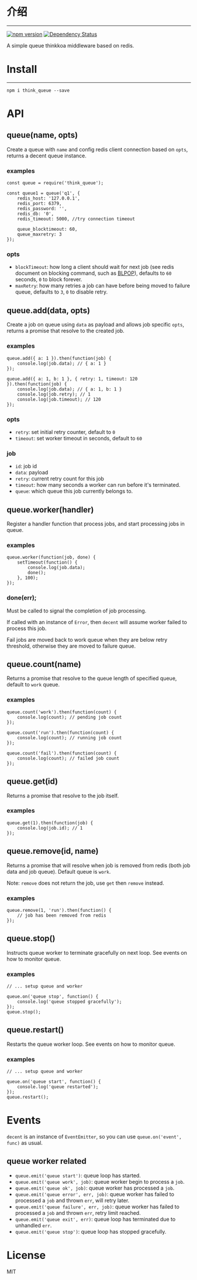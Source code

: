 # 介绍
-----

[![npm version](https://badge.fury.io/js/think_queue.svg)](https://badge.fury.io/js/think_queue)
[![Dependency Status](https://david-dm.org/thinkkoa/think_queue.svg)](https://david-dm.org/thinkkoa/think_queue)

A simple queue thinkkoa middleware based on redis.

# Install
-----

```
npm i think_queue --save
```

# API

## queue(name, opts)

Create a queue with `name` and config redis client connection based on `opts`, returns a decent queue instance.

### examples

```
const queue = require('think_queue');

const queue1 = queue('q1', { 
	redis_host: '127.0.0.1',
    redis_port: 6379,
    redis_password: '',
    redis_db: '0',
    redis_timeout: 5000, //try connection timeout

    queue_blocktimeout: 60,
    queue_maxretry: 3 
});
```

### opts

- `blockTimeout`: how long a client should wait for next job (see redis document on blocking command, such as [BLPOP](http://redis.io/commands/BLPOP)), defaults to `60` seconds, `0` to block forever.
- `maxRetry`: how many retries a job can have before being moved to failure queue, defaults to `3`, `0` to disable retry.

## queue.add(data, opts)

Create a job on queue using `data` as payload and allows job specific `opts`, returns a promise that resolve to the created job.

### examples

```
queue.add({ a: 1 }).then(function(job) {
	console.log(job.data); // { a: 1 }
});

queue.add({ a: 1, b: 1 }, { retry: 1, timeout: 120 }).then(function(job) {
	console.log(job.data); // { a: 1, b: 1 }
	console.log(job.retry); // 1
	console.log(job.timeout); // 120
});
```

### opts

- `retry`: set initial retry counter, default to `0`
- `timeout`: set worker timeout in seconds, default to `60`

### job

- `id`: job id
- `data`: payload
- `retry`: current retry count for this job
- `timeout`: how many seconds a worker can run before it's terminated.
- `queue`: which queue this job currently belongs to.


## queue.worker(handler)

Register a handler function that process jobs, and start processing jobs in queue.

### examples

```
queue.worker(function(job, done) {
	setTimeout(function() {
		console.log(job.data);
		done();
	}, 100);
});
```

### done(err);

Must be called to signal the completion of job processing.

If called with an instance of `Error`, then `decent` will assume worker failed to process this job.

Fail jobs are moved back to work queue when they are below retry threshold, otherwise they are moved to failure queue.


## queue.count(name)

Returns a promise that resolve to the queue length of specified queue, default to `work` queue.

### examples

```
queue.count('work').then(function(count) {
	console.log(count); // pending job count
});

queue.count('run').then(function(count) {
	console.log(count); // running job count
});

queue.count('fail').then(function(count) {
	console.log(count); // failed job count
});
```


## queue.get(id)

Returns a promise that resolve to the job itself.

### examples

```
queue.get(1).then(function(job) {
	console.log(job.id); // 1
});
```


## queue.remove(id, name)

Returns a promise that will resolve when job is removed from redis (both job data and job queue). Default queue is `work`.

Note: `remove` does not return the job, use `get` then `remove` instead.

### examples

```
queue.remove(1, 'run').then(function() {
	// job has been removed from redis
});
```


## queue.stop()

Instructs queue worker to terminate gracefully on next loop. See events on how to monitor queue.

### examples

```
// ... setup queue and worker

queue.on('queue stop', function() {
	console.log('queue stopped gracefully');
});
queue.stop();
```


## queue.restart()

Restarts the queue worker loop. See events on how to monitor queue.

### examples

```
// ... setup queue and worker

queue.on('queue start', function() {
	console.log('queue restarted');
});
queue.restart();
```


# Events

`decent` is an instance of `EventEmitter`, so you can use `queue.on('event', func)` as usual.

## queue worker related

- `queue.emit('queue start')`: queue loop has started.
- `queue.emit('queue work', job)`: queue worker begin to process a `job`.
- `queue.emit('queue ok', job)`: queue worker has processed a `job`.
- `queue.emit('queue error', err, job)`: queue worker has failed to processed a `job` and thrown `err`, will retry later.
- `queue.emit('queue failure', err, job)`: queue worker has failed to processed a `job` and thrown `err`, retry limit reached.
- `queue.emit('queue exit', err)`: queue loop has terminated due to unhandled `err`.
- `queue.emit('queue stop')`: queue loop has stopped gracefully.


# License

MIT